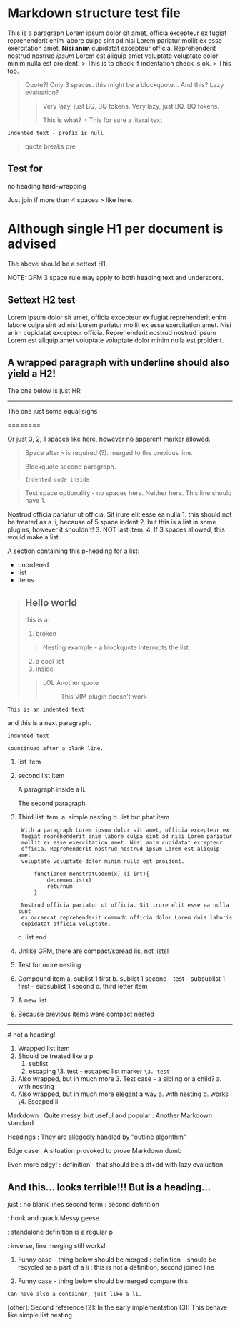 # Markdown structure test file

This is a paragraph Lorem ipsum dolor sit amet, officia excepteur ex fugiat
reprehenderit enim labore culpa sint ad nisi Lorem pariatur mollit ex esse
exercitation amet. **Nisi anim** cupidatat excepteur officia. Reprehenderit nostrud
nostrud _ipsum_ Lorem est aliquip amet voluptate voluptate dolor minim nulla est
proident. 
        > This is to check if indentation check is ok.
    > This too.
   > Quote?! Only 3 spaces.
> this might be a blockquote...
 > And this? Lazy evaluation?
  > > Very lazy, just BQ, BQ tokens.
  >  > Very lazy, just BQ, BQ tokens.
  > >
>    > This is what?
>     > This for sure a literal text

    Indented text - prefix is null
> quote breaks pre

## Test for
no heading hard-wrapping

Just join if more than 4 spaces
     > like here.
      
Although single H1 per document is advised
===
The above should be a settext H1.

NOTE: GFM 3 space rule may apply to both heading text and underscore.

Settext H2 test
---------------

Lorem ipsum dolor sit amet, officia excepteur ex fugiat reprehenderit enim labore culpa sint ad nisi Lorem pariatur mollit ex esse exercitation amet. Nisi anim cupidatat excepteur officia. Reprehenderit nostrud nostrud ipsum Lorem est aliquip amet voluptate voluptate dolor minim nulla est proident. 

A wrapped paragraph with
underline should also yield a H2!
---------

The one below is just HR

---

The one just some equal signs

========

Or just 3, 2, 1 spaces
   like here, however no apparent marker allowed.

> Space after `>` is required (?).
>          merged to the previous line. 
> 
> Blockquote second paragraph.
>
>     Indented code inside

>Test space optionality - no spaces here.
> Neither here.
>  This line should have 1.

Nostrud officia pariatur ut officia. Sit irure elit esse ea nulla
     1. this should not be treated as a li, because of 5 space indent
    2. but this is a list in some plugins, however it shouldn't!
    3. NOT last item.
   4. If 3 spaces allowed, this would make a list.

A section containing this p-heading for a list:
- unordered 
- list 
- items

> Hello world
>---
> this is a:
> 1. broken
>> Nesting example - a blockquote interrupts the list
> 2. a cool list 
> 3. inside
>> LOL
>> Another quote
>>> This VIM plugin doesn't work

    This is an indented text
and this is a next paragraph.

    Indented text

    countinued after a blank line.

1. list item
2. second list item

    A paragraph inside a li.

    The second paragraph.

3. Third list item.
    a. simple nesting
    b. list but phat item

        With a paragraph Lorem ipsum dolor sit amet, officia excepteur ex
        fugiat reprehenderit enim labore culpa sint ad nisi Lorem pariatur
        mollit ex esse exercitation amet. Nisi anim cupidatat excepteur
        officia. Reprehenderit nostrud nostrud ipsum Lorem est aliquip amet
        voluptate voluptate dolor minim nulla est proident. 

            functionem monstratCodem(x) (i int){
                decrementis(x)
                returnum 
            }

        Nostrud officia pariatur ut officia. Sit irure elit esse ea nulla sunt
        ex occaecat reprehenderit commodo officia dolor Lorem duis laboris
        cupidatat officia voluptate.
    c. list end
4. Unlike GFM, there are compact/spread lis, not lists!

1. Test for more nesting
2. Compound item
    a. sublist 1 first
    b. sublist 1 second
            - test
        - subsublist 1 first
        - subsublist 1 second
    c. third letter item
3. A new list
4. Because previous items were compact nested

***

\# not a heading!
1. Wrapped
list item
2. Should be treated like a p.
    1. sublist
    2. escaping
    \3. test - escaped list marker `\3. test`
3. Also wrapped, but in much more
   3. Test case - a sibling or a child?
    a. with nesting
3. Also wrapped, but in much more
   elegant a way
    a. with nesting
    b. works
\4. Escaped li

Markdown
: Quite messy, but useful and popular
: Another Markdown standard

Headings
: They are allegedly handled by "outline algorithm"

Edge
case
: A situation provoked to prove Markdown dumb

Even more
        edgy!
: definition - that should be a dt+dd with lazy evaluation

   And this...
      looks terrible!!! 
         But is a heading...
---

just
: no blank lines
second term
: second definition

: honk and quack
Messy geese

: standalone definition is a regular p

: inverse,
line merging still works!

1. Funny case - thing below should be merged
: definition - should be recycled as a part of a li
: this is not a definition, second joined line

1. Funny case - thing below should be merged
compare this

[1]: Reference

    Can have also a container, just like a li.

[other]: Second reference 
    [2]: In the early implementation
    [3]: This behave like simple list nesting 


